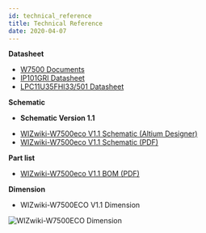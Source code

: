 ```yaml
---
id: technical_reference
title: Technical Reference
date: 2020-04-07
---
```


**Datasheet**

   * [W7500 Documents](../../iMCU/W7500/Documents.md)
   * [IP101GRI Datasheet](/document_framework/img/products/wizwiki-w7500eco/IP101G_DS_R01_20121224.pdf)
   * [LPC11U35FHI33/501 Datasheet](/document_framework/img/products/wizwiki-w7500eco/LPC11U3X.pdf)

**Schematic**

  - **Schematic Version 1.1**

<!-- end list -->

   * [WIZwiki-W7500eco V1.1 Schematic (Altium Designer)]()
   * [WIZwiki-W7500eco V1.1 Schematic (PDF)](/document_framework/img/products/wizwiki-w7500eco/wizwiki-w7500eco.pdf)

**Part list**

   * [WIZwiki-W7500eco V1.1 BOM (PDF)](/document_framework/img/products/wizwiki-w7500eco/wizwiki_w7500eco_v1.1_partlist.pdf)

**Dimension**

   * WIZwiki-W7500ECO V1.1 Dimension

![WIZwiki-W7500ECO Dimension](/document_framework/img/products/wizwiki-w7500eco/wizwiki_w7500_eco_v1.1_dim_01.png)
